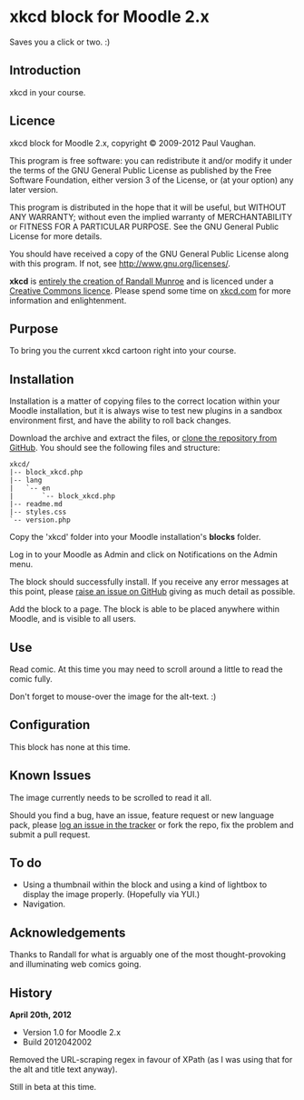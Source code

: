 # xkcd block for Moodle 2.x

Saves you a click or two. :)

## Introduction

xkcd in your course.

## Licence

xkcd block for Moodle 2.x, copyright &copy; 2009-2012 Paul Vaughan.

This program is free software: you can redistribute it and/or modify it under the terms of the GNU General Public License as published by the Free Software Foundation, either version 3 of the License, or (at your option) any later version.

This program is distributed in the hope that it will be useful, but WITHOUT ANY WARRANTY; without even the implied warranty of MERCHANTABILITY or FITNESS FOR A PARTICULAR PURPOSE.  See the GNU General Public License for more details.

You should have received a copy of the GNU General Public License along with this program.  If not, see <http://www.gnu.org/licenses/>.

**xkcd** is [entirely the creation of Randall Munroe](http://xkcd.com/about/) and is licenced under a [Creative Commons licence](http://xkcd.com/license.html). Please spend some time on [xkcd.com](http://xkcd.com/) for more information and enlightenment.

## Purpose

To bring you the current xkcd cartoon right into your course.

## Installation

Installation is a matter of copying files to the correct location within your Moodle installation, but it is always wise to test new plugins in a sandbox environment first, and have the ability to roll back changes.

Download the archive and extract the files, or [clone the repository from GitHub](https://github.com/vaughany/moodle-block_xkcd). You should see the following files and structure:

    xkcd/
    |-- block_xkcd.php
    |-- lang
    |   `-- en
    |       `-- block_xkcd.php
    |-- readme.md
    |-- styles.css
    `-- version.php

Copy the 'xkcd' folder into your Moodle installation's **blocks** folder.

Log in to your Moodle as Admin and click on Notifications on the Admin menu.

The block should successfully install. If you receive any error messages at this point, please [raise an issue on GitHub](https://github.com/vaughany/moodle-block_xkcd/issues) giving as much detail as possible.

Add the block to a page. The block is able to be placed anywhere within Moodle, and is visible to all users.

## Use

Read comic. At this time you may need to scroll around a little to read the comic fully.

Don't forget to mouse-over the image for the alt-text. :)

## Configuration

This block has none at this time.

## Known Issues

The image currently needs to be scrolled to read it all.

Should you find a bug, have an issue, feature request or new language pack, please [log an issue in the tracker](https://github.com/vaughany/moodle-block_simplenotes/issues) or fork the repo, fix the problem and submit a pull request.

## To do

* Using a thumbnail within the block and using a kind of lightbox to display the image properly. (Hopefully via YUI.)
* Navigation.

## Acknowledgements

Thanks to Randall for what is arguably one of the most thought-provoking and illuminating web comics going.

## History

**April 20th, 2012**

* Version 1.0 for Moodle 2.x
* Build 2012042002

Removed the URL-scraping regex in favour of XPath (as I was using that for the alt and title text anyway).

Still in beta at this time.
